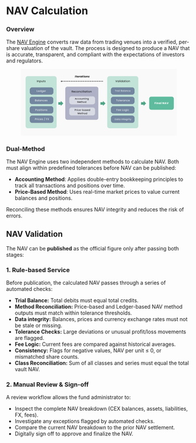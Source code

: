# NAV Calculation

### Overview

The [NAV Engine](../../product/aleph-vehicle/nav-engine.md) converts raw data from trading venues into a verified, per-share valuation of the vault. The process is designed to produce a NAV that is accurate, transparent, and compliant with the expectations of investors and regulators.

<figure><img src="../../.gitbook/assets/nav-calculation-flow.png" alt=""><figcaption></figcaption></figure>

### Dual-Method

The NAV Engine uses two independent methods to calculate NAV. Both must align within predefined tolerances before NAV can be published:

* **Accounting Method**: Applies double-entry bookkeeping principles to track all transactions and positions over time.
* **Price-Based Method**: Uses real-time market prices to value current balances and positions.

Reconciling these methods ensures NAV integrity and reduces the risk of errors.

## NAV Validation

The NAV can be **published** as the official figure only after passing both stages:

### 1. Rule-based Service

Before publication, the calculated NAV passes through a series of automated checks:

* **Trial Balance:** Total debits must equal total credits.
* **Method Reconciliation:** Price-based and Ledger-based NAV method outputs must match within tolerance thresholds.
* **Data integrity:** Balances, prices and currency exchange rates must not be stale or missing.
* **Tolerance Checks:** Large deviations or unusual profit/loss movements are flagged.
* **Fee Logic:** Current fees are compared against historical averages.
* **Consistency:** Flags for negative values, NAV per unit ≤ 0, or mismatched share counts.
* **Class Reconciliation:** Sum of all classes and series must equal the total vault NAV.

### 2. Manual Review & Sign-off

A review workflow allows the fund administrator to:

* Inspect the complete NAV breakdown (CEX balances, assets, liabilities, FX, fees).
* Investigate any exceptions flagged by automated checks.
* Compare the current NAV breakdown to the prior NAV settlement.
* Digitally sign off to approve and finalize the NAV.


